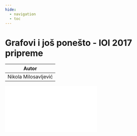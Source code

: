```yaml
---
hide:
  - navigation
  - toc
---
```

# Grafovi i još ponešto - IOI 2017 pripreme

| Autor |
|:-:|
| Nikola Milosavljević | 

<object data="../../artifacts/grafovi_nikolamilosavljevic.pdf" type="application/pdf" width='100%' height='800rem'>
    <embed src="../../artifacts/grafovi_nikolamilosavljevic.pdf" type="application/pdf" />
</object>
